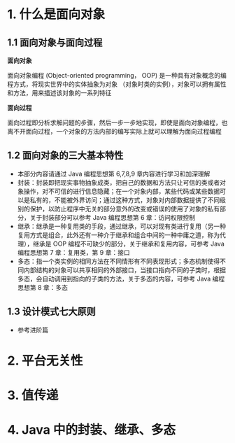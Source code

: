 

# 1. 什么是面向对象

## 1.1 面向对象与面向过程

**面向对象**

面向对象编程 (Object-oriented programming， OOP) 是一种具有对象概念的编程方式，将现实世界中的实体抽象为对象 （对象时类的实例），对象可以拥有属性和方法，用来描述该对象的一系列特征

**面向过程**

面向过程即分析求解问题的步骤，然后一步一步地实现，即使是面向对象编程，也离不开面向过程，一个对象的方法内部的编写实际上就可以理解为面向过程编程

## 1.2 面向对象的三大基本特性

- 本部分内容请通过 Java 编程思想第 6,7,8,9 章内容进行学习和加深理解
- 封装：封装即把现实事物抽象成类，把自己的数据和方法只让可信的类或者对象操作，对不可信的进行信息隐藏；在一个对象内部，某些代码或某些数据可以是私有的，不能被外界访问；通过这种方式，对象对内部数据提供了不同级别的保护，以防止程序中无关的部分意外的改变或错误的使用了对象的私有部分，关于封装部分可以参考 Java 编程思想第 6 章：访问权限控制
- 继承：继承是一种复用类的手段，通过继承，可以对现有类进行复用（另一种复用方式是组合，此外还有一种介于继承和组合中间的一种中庸之道，称为代理），继承是 OOP 编程不可缺少的部分，关于继承和复用内容，可参考 Java 编程思想第 7 章：复用类，第 9 章：接口
- 多态：指一个类实例的相同方法在不同情形有不同表现形式；多态机制使得不同内部结构的对象可以共享相同的外部接口，当接口指向不同的子类时，根据多态，会自动调用到指向的子类的方法，关于多态的内容，可参考 Java 编程思想第 8 章：多态

## 1.3 设计模式七大原则

- 参考进阶篇


# 2. 平台无关性

# 3. 值传递

# 4. Java 中的封装、继承、多态